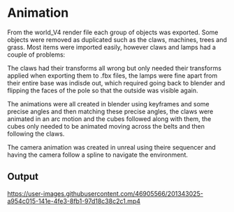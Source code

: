 
# Animation

From the world_V4 render file each group of objects was exported. Some objects were removed as duplicated such as the claws, machines, trees and grass. Most items were imported easily, however claws and lamps had a couple of problems:

The claws had their transforms all wrong but only needed their transforms applied when exporting them to .fbx files, the lamps were fine apart from their entire base was indisde out, which required going back to blender and flipping the faces of the pole so that the outside was visible again.

The animations were all created in blender using keyframes and some precise angles and then matching these precise angles, the claws were animated in an arc motion and the cubes followed along with them, the cubes only needed to be animated moving across the belts and then following the claws.

The camera animation was created in unreal using theire sequencer and having the camera follow a spline to navigate the environment.

## Output

https://user-images.githubusercontent.com/46905566/201343025-a954c015-141e-4fe3-8fb1-97d18c38c2c1.mp4
